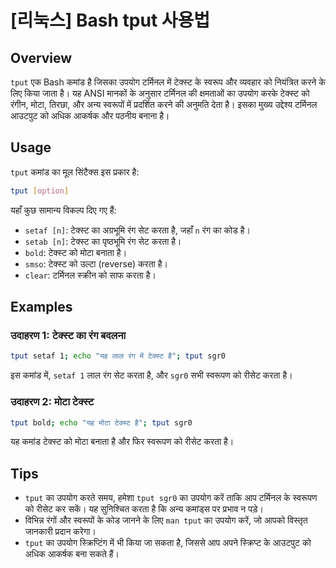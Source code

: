 # [리눅스] Bash tput 사용법

## Overview
`tput` एक Bash कमांड है जिसका उपयोग टर्मिनल में टेक्स्ट के स्वरूप और व्यवहार को नियंत्रित करने के लिए किया जाता है। यह ANSI मानकों के अनुसार टर्मिनल की क्षमताओं का उपयोग करके टेक्स्ट को रंगीन, मोटा, तिरछा, और अन्य स्वरूपों में प्रदर्शित करने की अनुमति देता है। इसका मुख्य उद्देश्य टर्मिनल आउटपुट को अधिक आकर्षक और पठनीय बनाना है।

## Usage
`tput` कमांड का मूल सिंटैक्स इस प्रकार है:

```bash
tput [option]
```

यहाँ कुछ सामान्य विकल्प दिए गए हैं:

- `setaf [n]`: टेक्स्ट का अग्रभूमि रंग सेट करता है, जहाँ `n` रंग का कोड है।
- `setab [n]`: टेक्स्ट का पृष्ठभूमि रंग सेट करता है।
- `bold`: टेक्स्ट को मोटा बनाता है।
- `smso`: टेक्स्ट को उल्टा (reverse) करता है।
- `clear`: टर्मिनल स्क्रीन को साफ करता है।

## Examples
### उदाहरण 1: टेक्स्ट का रंग बदलना
```bash
tput setaf 1; echo "यह लाल रंग में टेक्स्ट है"; tput sgr0
```
इस कमांड में, `setaf 1` लाल रंग सेट करता है, और `sgr0` सभी स्वरूपण को रीसेट करता है।

### उदाहरण 2: मोटा टेक्स्ट
```bash
tput bold; echo "यह मोटा टेक्स्ट है"; tput sgr0
```
यह कमांड टेक्स्ट को मोटा बनाता है और फिर स्वरूपण को रीसेट करता है।

## Tips
- `tput` का उपयोग करते समय, हमेशा `tput sgr0` का उपयोग करें ताकि आप टर्मिनल के स्वरूपण को रीसेट कर सकें। यह सुनिश्चित करता है कि अन्य कमांड्स पर प्रभाव न पड़े।
- विभिन्न रंगों और स्वरूपों के कोड जानने के लिए `man tput` का उपयोग करें, जो आपको विस्तृत जानकारी प्रदान करेगा।
- `tput` का उपयोग स्क्रिप्टिंग में भी किया जा सकता है, जिससे आप अपने स्क्रिप्ट के आउटपुट को अधिक आकर्षक बना सकते हैं।